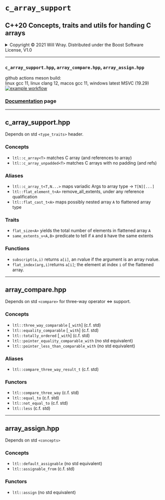 # **`c_array_support`**

## C++20 Concepts, traits and utils for handing C arrays

<details><summary>Copyright &copy; 2021 Will Wray. Distributed under the Boost Software License, V1.0</summary>

### **Boost Software License** - Version 1.0 - August 17th, 2003

```txt
Permission is hereby granted, free of charge, to any person or organization
obtaining a copy of the software and accompanying documentation covered by
this license (the "Software") to use, reproduce, display, distribute,
execute, and transmit the Software, and to prepare derivative works of the
Software, and to permit third-parties to whom the Software is furnished to
do so, all subject to the following:

The copyright notices in the Software and this entire statement, including
the above license grant, this restriction and the following disclaimer,
must be included in all copies of the Software, in whole or in part, and
all derivative works of the Software, unless such copies or derivative
works are solely in the form of machine-executable object code generated by
a source language processor.

THE SOFTWARE IS PROVIDED "AS IS", WITHOUT WARRANTY OF ANY KIND, EXPRESS OR
IMPLIED, INCLUDING BUT NOT LIMITED TO THE WARRANTIES OF MERCHANTABILITY,
FITNESS FOR A PARTICULAR PURPOSE, TITLE AND NON-INFRINGEMENT. IN NO EVENT
SHALL THE COPYRIGHT HOLDERS OR ANYONE DISTRIBUTING THE SOFTWARE BE LIABLE
FOR ANY DAMAGES OR OTHER LIABILITY, WHETHER IN CONTRACT, TORT OR OTHERWISE,
ARISING FROM, OUT OF OR IN CONNECTION WITH THE SOFTWARE OR THE USE OR OTHER
DEALINGS IN THE SOFTWARE.
```

[![License](https://img.shields.io/badge/license-boost%201.0-blue.svg)](https://www.boost.org/LICENSE_1_0.txt)

Also at [boost.org](http://www.boost.org/LICENSE_1_0.txt) and accompanying file [LICENSE](LICENSE)

</details>

------------

### `c_array_support.hpp`, `array_compare.hpp`, `array_assign.hpp`

github actions meson build:  
linux gcc 11, linux clang 12, macos gcc 11, windows latest MSVC (19.29)  
[![example workflow](https://github.com/willwray/c_array_support/actions/workflows/ci.yml/badge.svg)](https://github.com/willwray/c_array_support/actions) 

### [Documentation](#documentation.md) page

------------

## c_array_support.hpp

Depends on std `<type_traits>` header.

### Concepts

* `ltl::c_array<T>`          matches C array (and references to array)
* `ltl::c_array_unpadded<T>` matches C arrays with no padding (and refs)

### Aliases

* `ltl::c_array_t<T,N...>` maps variadic Args to array type -> `T[N][...]`
* `ltl::flat_element_t<A>` remove_all_extents, under any reference qualification
* `ltl::flat_cast_t<A>` maps possibly nested array `A` to flattened array type  

### Traits

* `flat_size<A>` yields the total number of elements in flattened array `A`
* `same_extents_v<A,B>` predicate to tell if `A` and `B` have the same extents

### Functions

* `subscript(a,i)` returns `a[i]`, an rvalue if the argument is an array rvalue.
* `flat_index(arg,i)`returns `a[i]`;
 the element at index `i` of the flattened array.

------------

## array_compare.hpp

Depends on std `<compare>` for three-way operator <=> support.

### Concepts

* `ltl::three_way_comparable` [`_with`] (c.f. std)
* `ltl::equality_comparable`  [`_with`] (c.f. std)
* `ltl::totally_ordered`      [`_with`] (c.f. std)
* `ltl::pointer_equality_comparable_with`  (no std equivalent)
* `ltl::pointer_less_than_comparable_with` (no std equivalent)

### Aliases

* `ltl::compare_three_way_result_t` (c.f. std)

### Functors

* `ltl::compare_three_way`     (c.f. std)
* `ltl::equal_to`              (c.f. std)
* `ltl::not_equal_to`          (c.f. std)
* `ltl::less`                  (c.f. std)

------------

## array_assign.hpp

Depends on std `<concepts>`

### Concepts

* `ltl::default_assignable` (no std equivalent)
* `ltl::assignable_from` (c.f. std)

### Functors

* `ltl::assign` (no std equivalent)
